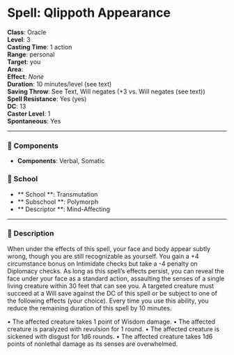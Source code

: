 
# Spell: Qlippoth Appearance
**Class**: Oracle  
**Level**: 3  
**Casting Time**: 1 action  
**Range**: personal  
**Target**: you  
**Area**:   
**Effect**: _None_  
**Duration**: 10 minutes/level (see text)  
**Saving Throw**: See Text, Will negates (+3 vs. Will negates (see text))  
**Spell Resistance**: Yes (yes)  
**DC**: 13  
**Caster Level**: 1  
**Spontaneous**: Yes

---

### 🔮 Components
- **Components**: Verbal, Somatic

### 🏫 School
- ** School **: Transmutation
- ** Subschool **: Polymorph
- ** Descriptor **: Mind-Affecting
---

### 📜 Description
When under the effects of this spell, your face and body appear subtly wrong, though you are still recognizable as yourself. You gain a +4 circumstance bonus on Intimidate checks but take a -4 penalty on Diplomacy checks. As long as this spell’s effects persist, you can reveal the face under your face as a standard action, assaulting the senses of a single living creature within 30 feet that can see you. A targeted creature must succeed at a Will save against the DC of this spell or be subject to one of the following effects (your choice). Every time you use this ability, you reduce the remaining duration of this spell by 10 minutes.

• The affected creature takes 1 point of Wisdom damage.
• The affected creature is paralyzed with revulsion for 1 round.
• The affected creature is sickened with disgust for 1d6 rounds.
• The affected creature takes 1d6 points of nonlethal damage as its senses are overwhelmed.
